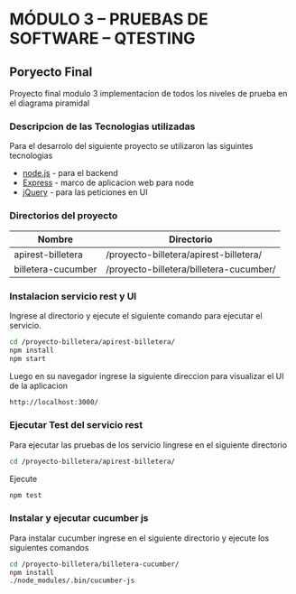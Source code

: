 # MÓDULO 3 – PRUEBAS DE SOFTWARE – QTESTING
## Poryecto Final
Proyecto final modulo 3 implementacion de todos los niveles de prueba en el diagrama piramidal


### Descripcion de las Tecnologias utilizadas

Para el desarrolo del siguiente proyecto se utilizaron las siguintes tecnologias

* [node.js] - para el backend
* [Express] - marco de aplicacion web para node
* [jQuery] - para las peticiones en UI

### Directorios del proyecto
| Nombre | Directorio |
| ------ | ------ |
| apirest-billetera | /proyecto-billetera/apirest-billetera/ |
| billetera-cucumber | /proyecto-billetera/billetera-cucumber/ |



### Instalacion servicio rest y UI
Ingrese al directorio y ejecute el siguiente comando para ejecutar el servicio. 
```sh
cd /proyecto-billetera/apirest-billetera/
npm install
npm start
```
Luego en su navegador ingrese la siguiente direccion para visualizar el UI de la aplicacion
```sh
http://localhost:3000/
```

### Ejecutar Test del servicio rest

Para ejecutar las pruebas de los servicio 
Iingrese en el siguiente directorio
```sh
cd /proyecto-billetera/apirest-billetera/
```
Ejecute
```sh
npm test
```

### Instalar y ejecutar cucumber js

Para instalar cucumber ingrese en el siguiente directorio y ejecute los siguientes comandos
```sh
cd /proyecto-billetera/billetera-cucumber/
npm install
./node_modules/.bin/cucumber-js
```


[node.js]: <http://nodejs.org>
[jQuery]: <http://jquery.com>
[express]: <http://expressjs.com>